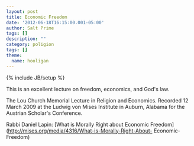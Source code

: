 ```yaml
---
layout: post
title: Economic Freedom
date: '2012-06-18T16:15:00.001-05:00'
author: Salt Prime
tags: []
description: ""
category: poligion
tags: []
theme:
  name: hooligan
---
```

{% include JB/setup %}

This is an excellent lecture on freedom, economics, and God's law.

The Lou Church Memorial Lecture in Religion and Economics. Recorded 12
March 2009 at the Ludwig von Mises Institute in Auburn, Alabama for
the Austrian Scholar's Conference.

Rabbi Daniel Lapin: [What is Morally Right about Economic
Freedom](http://mises.org/media/4316/What-is-Morally-Right-About-
Economic-Freedom)

